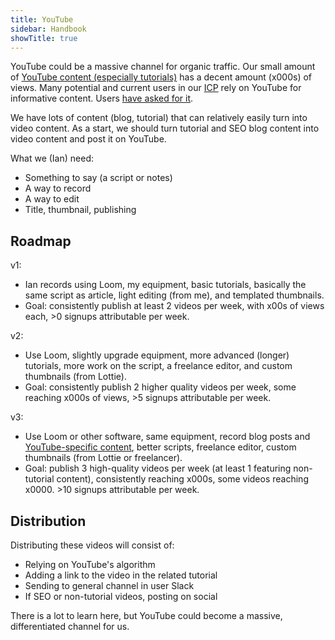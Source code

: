 ```yaml
---
title: YouTube
sidebar: Handbook
showTitle: true
---
```


YouTube could be a massive channel for organic traffic. Our small amount of [YouTube content (especially tutorials)](https://www.youtube.com/channel/UCoP6ql8QkyOoVpBU4P8LM6w) has a decent amount (x000s) of views. Many potential and current users in our [ICP](/handbook/growth/marketing/customer-personas) rely on YouTube for informative content. Users [have asked for it](https://posthog.slack.com/archives/C02KGGDCA6Q/p1667921203713659).

We have lots of content (blog, tutorial) that can relatively easily turn into video content. As a start, we should turn tutorial and SEO blog content into video content and post it on YouTube. 

What we (Ian) need:

- Something to say (a script or notes)
- A way to record
- A way to edit
- Title, thumbnail, publishing

## Roadmap

v1:

- Ian records using Loom, my equipment, basic tutorials, basically the same script as article, light editing (from me), and templated thumbnails.
- Goal: consistently publish at least 2 videos per week, with x00s of views each, >0 signups attributable per week.

v2:

- Use Loom, slightly upgrade equipment, more advanced (longer) tutorials, more work on the script, a freelance editor, and custom thumbnails (from Lottie).
- Goal: consistently publish 2 higher quality videos per week, some reaching x000s  of views, >5 signups attributable per week.

v3:

- Use Loom or other software, same equipment, record blog posts and [YouTube-specific content](https://github.com/PostHog/posthog.com/issues/4586), better scripts,  freelance editor, custom thumbnails (from Lottie or freelancer).
- Goal: publish 3 high-quality videos per week (at least 1 featuring non-tutorial content), consistently reaching x000s, some videos reaching x0000. >10 signups attributable per week.

## Distribution
Distributing these videos will consist of:
- Relying on YouTube's algorithm
- Adding a link to the video in the related tutorial
- Sending to general channel in user Slack
- If SEO or non-tutorial videos, posting on social

There is a lot to learn here, but YouTube could become a massive, differentiated channel for us.
